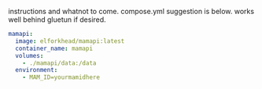 instructions and whatnot to come. compose.yml suggestion is below. works well behind gluetun if desired.

```yaml
mamapi:
  image: elforkhead/mamapi:latest
  container_name: mamapi
  volumes:
    - ./mamapi/data:/data
  environment:
    - MAM_ID=yourmamidhere
```
